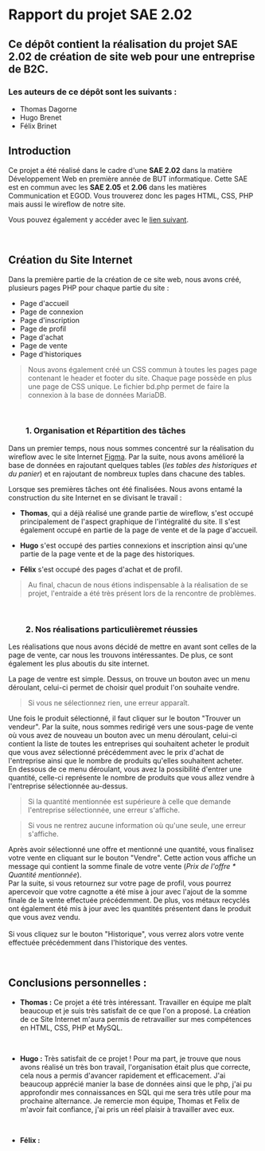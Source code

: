 # Rapport du projet SAE 2.02 #

## Ce dépôt contient la réalisation du projet SAE 2.02 de création de site web pour une entreprise de B2C. ##
### Les auteurs de ce dépôt sont les suivants : ###
* Thomas Dagorne
* Hugo Brenet
* Félix Brinet 

## Introduction ##
<p> Ce projet a été réalisé dans le cadre d'une <b>SAE 2.02</b> dans la matière Développement Web en première année de BUT informatique. 
Cette SAE est en commun avec les <b>SAE 2.05</b> et <b>2.06</b> dans les matières Communication et EGOD. Vous trouverez donc les pages HTML, CSS, PHP mais aussi le wireflow de notre site.<p>

Vous pouvez également y accéder avec le [lien suivant](https://www.figma.com/proto/aylnUzhfTIFKKPsthPNOqB/Prototype-1?node-id=9%3A3&scaling=scale-down&page-id=0%3A1&starting-point-node-id=9%3A3).

<br>

## Création du Site Internet ##

Dans la première partie de la création de ce site web, nous avons créé, plusieurs pages PHP pour chaque partie du site : 
* Page d'accueil 
* Page de connexion 
* Page d'inscription 
* Page de profil 
* Page d'achat 
* Page de vente 
* Page d'historiques

>Nous avons également créé un CSS commun à toutes les pages page contenant le header et footer du site. Chaque page possède en plus une page de CSS unique. 
Le fichier bd.php permet de faire la connexion à la base de données MariaDB.

<br>

### &nbsp;&nbsp;&nbsp;&nbsp;&nbsp;&nbsp;&nbsp;&nbsp; 1. Organisation et Répartition des tâches ###

Dans un premier temps, nous nous sommes concentré sur la réalisation du wireflow avec le site Internet [Figma](https://www.figma.com/). Par la suite, nous avons amélioré la base de données en rajoutant quelques tables (_les tables des historiques et du panier_) et en rajoutant de nombreux tuples dans chacune des tables.

Lorsque ses premières tâches ont été finalisées. Nous avons entamé la construction du site Internet en se divisant le travail :
* <b>Thomas</b>, qui a déjà réalisé une grande partie de wireflow, s'est occupé principalement de l'aspect graphique de l'intégralité du site. Il s'est également occupé en partie de la page de vente et de la page d'accueil. <br>

* <b>Hugo</b> s'est occupé des parties connexions et inscription ainsi qu'une partie de la page vente et de la page des historiques.<br>

* <b>Félix</b> s'est occupé des pages d'achat et de profil.

>Au final, chacun de nous étions indispensable à la réalisation de se projet, l'entraide a été très présent lors de la rencontre de problèmes.

<br>

### &nbsp;&nbsp;&nbsp;&nbsp;&nbsp;&nbsp;&nbsp;&nbsp; 2. Nos réalisations particulièremet réussies ###

Les réalisations que nous avons décidé de mettre en avant sont celles de la page de vente, car nous les trouvons intéressantes. De plus, ce sont également les plus aboutis du site internet.

La page de ventre est simple. Dessus, on trouve un bouton avec un menu déroulant, celui-ci permet de choisir quel produit l'on souhaite vendre.

>Si vous ne sélectionnez rien, une erreur apparaît.

Une fois le produit sélectionné, il faut cliquer sur le bouton "Trouver un vendeur". Par la suite, nous sommes redirigé vers une sous-page de vente où vous avez de nouveau un bouton avec un menu déroulant, celui-ci contient la liste de toutes les entreprises qui souhaitent acheter le produit que vous avez sélectionné précédemment avec le prix d'achat de l'entreprise ainsi que le nombre de produits qu'elles souhaitent acheter.<br>
En dessous de ce menu déroulant, vous avez la possibilité d'entrer une quantité, celle-ci représente le nombre de produits que vous allez vendre à l'entreprise sélectionnée au-dessus.<br>

>Si la quantité mentionnée est supérieure à celle que demande l'entreprise sélectionnée, une erreur s'affiche.

>Si vous ne rentrez aucune information où qu'une seule, une erreur s'affiche.

Après avoir sélectionné une offre et mentionné une quantité, vous finalisez votre vente en cliquant sur le bouton "Vendre". Cette action vous affiche un message qui contient la somme finale de votre vente (_Prix de l'offre * Quantité mentionnée_).<br> 
Par la suite, si vous retournez sur votre page de profil, vous pourrez apercevoir que votre cagnotte a été mise à jour avec l'ajout de la somme finale de la vente effectuée précédemment. De plus, vos métaux recyclés ont également été mis à jour avec les quantités présentent dans le produit que vous avez vendu.<br><br>
Si vous cliquez sur le bouton "Historique", vous verrez alors votre vente effectuée précédemment dans l'historique des ventes.

<br>

## Conclusions personnelles :

* <b>Thomas :</b> Ce projet a été très intéressant. Travailler en équipe me plaît beaucoup et je suis très satisfait de ce que l'on a proposé. La création de ce Site Internet m'aura permis de retravailler sur mes compétences en HTML, CSS, PHP et MySQL. 

<br>

* <b>Hugo   :</b> Très satisfait de ce projet ! Pour ma part, je trouve que nous avons réalisé un très bon travail, l'organisation était plus que correcte, cela nous a permis d'avancer rapidement et efficacement. J'ai beaucoup apprécié manier la base de données ainsi que le php, j'ai pu approfondir mes connaissances en SQL qui me sera très utile pour ma prochaine alternance. Je remercie mon équipe, Thomas et Felix de m'avoir fait confiance, j'ai pris un réel plaisir à travailler avec eux. 

<br>

* <b>Félix  :</b> 
